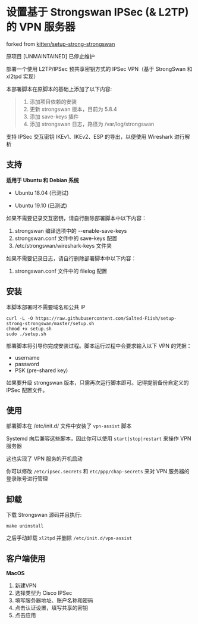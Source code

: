 # 设置基于 Strongswan IPSec (& L2TP) 的 VPN 服务器

forked from [kitten/setup-strong-strongswan](https://github.com/kitten/setup-strong-strongswan)

原项目 [UNMAINTAINED]  已停止维护

部署一个使用 L2TP/IPSec 预共享密钥方式的 IPSec VPN（基于 StrongSwan 和 xl2tpd 实现） 

本部署脚本在原脚本的基础上添加了以下内容:

> 1. 添加项目依赖的安装
> 2. 更新 strongswan 版本，目前为 5.8.4
> 3. 添加 save-keys 插件
> 4. 添加 strongswan 日志，路径为 /var/log/strongswan

支持 IPSec 交互密钥 IKEv1、IKEv2、ESP 的导出，以便使用 Wireshark 进行解析

## 支持

**适用于 Ubuntu 和 Debian 系统**

* Ubuntu 18.04 (已测试)

* Ubuntu 19.10 (已测试)

如果不需要记录交互密钥，请自行删除部署脚本中以下内容：

1. strongswan 编译选项中的 --enable-save-keys
2. strongswan.conf 文件中的 save-keys 配置
3. /etc/strongswan/wireshark-keys 文件夹

如果不需要记录日志，请自行删除部署脚本中以下内容：

1. strongswan.conf 文件中的 filelog 配置


## 安装

本脚本部署时不需要域名和公共 IP

```
curl -L -O https://raw.githubusercontent.com/Salted-Fiish/setup-strong-strongswan/master/setup.sh
chmod +x setup.sh
sudo ./setup.sh
```

部署脚本将引导你完成安装过程。脚本运行过程中会要求输入以下 VPN 的凭据：

- username
- password
- PSK (pre-shared key)

如果要升级 strongswan 版本，只需再次运行脚本即可。记得提前备份自定义的 IPSec 配置文件。

## 使用

部署脚本在 /etc/init.d/ 文件中安装了 `vpn-assist` 脚本

Systemd 向后兼容这些脚本，因此你可以使用 `start|stop|restart` 来操作 VPN 服务器

这也实现了 VPN 服务的开机启动

你可以修改 `/etc/ipsec.secrets` 和 `etc/ppp/chap-secrets` 来对 VPN 服务器的登录账号进行管理

## 卸载

下载 Strongswan 源码并且执行:

```
make uninstall
```

之后手动卸载 `xl2tpd` 并删除 `/etc/init.d/vpn-assist`

## 客户端使用

**MacOS**

1. 新建VPN
2. 选择类型为 Cisco IPSec
3. 填写服务器地址、账户名称和密码
4. 点击认证设置，填写共享的密钥
5. 点击应用



